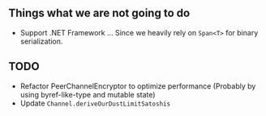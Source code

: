 

## Things what we are not going to do

* Support .NET Framework ... Since we heavily rely on `Span<T>` for binary serialization.

## TODO

* Refactor PeerChannelEncryptor to optimize performance (Probably by using byref-like-type and mutable state)
* Update `Channel.deriveOurDustLimitSatoshis`
